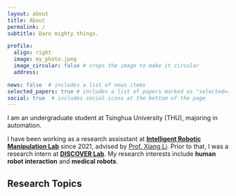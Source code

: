 ```yaml
---
layout: about
title: About
permalink: /
subtitle: Dare mighty things.

profile:
  align: right
  image: my_photo.jpeg
  image_circular: false # crops the image to make it circular
  address: 

news: false  # includes a list of news items
selected_papers: true # includes a list of papers marked as "selected={true}"
social: true  # includes social icons at the bottom of the page
---
```


I am an undergraduate student at Tsinghua University (THU), majoring in automation.

I have been working as a research assisstant at **[Intelligent Robotic Manipulation Lab](https://sites.google.com/view/homepageoflixiang/home)** since 2021, advised by [Prof. Xiang Li](https://scholar.google.com.sg/citations?hl=zh-CN&user=6EIX-JQAAAAJ).
Prior to that, I was a research intern at **[DISCOVER Lab](https://github.com/AIR-DISCOVER)**.
My research interests include **human robot interaction** and **medical robots**.

## Research Topics

